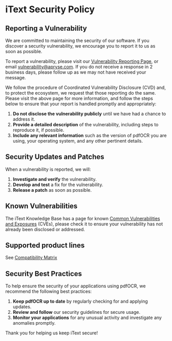 # iText Security Policy

## Reporting a Vulnerability

We are committed to maintaining the security of our software. If you discover a security vulnerability, we encourage you to report it to us as soon as possible.

To report a vulnerability, please visit our [Vulnerability Reporting Page](https://itextpdf.com/report-vulnerability), or email [vulnerability@apryse.com](vulnerability@apryse.com). If you do not receive a response in 2 business days, please follow up as we may not have received your message.

We follow the procedure of Coordinated Vulnerability Disclosure (CVD) and, to protect the ecosystem, we request that those reporting do the same. Please visit the above page for more information, and follow the steps below to ensure that your report is handled promptly and appropriately:

1. **Do not disclose the vulnerability publicly** until we have had a chance to address it.
2. **Provide a detailed description** of the vulnerability, including steps to reproduce it, if possible.
3. **Include any relevant information** such as the version of pdfOCR you are using, your operating system, and any other pertinent details.

## Security Updates and Patches

 When a vulnerability is reported, we will:

1. **Investigate and verify** the vulnerability.
2. **Develop and test** a fix for the vulnerability.
3. **Release a patch** as soon as possible.


## Known Vulnerabilities

The iText Knowledge Base has a page for known [Common Vulnerabilities and Exposures](https://kb.itextpdf.com/itext/cves) (CVEs), please check it to ensure your vulnerability has not already been disclosed or addressed.

## Supported product lines

See [Compatibility Matrix](https://kb.itextpdf.com/itext/compatibility-matrix)

## Security Best Practices

To help ensure the security of your applications using pdfOCR, we recommend the following best practices:

1. **Keep pdfOCR up to date** by regularly checking for and applying updates.
2. **Review and follow** our security guidelines for secure usage.
3. **Monitor your applications** for any unusual activity and investigate any anomalies promptly.

Thank you for helping us keep iText secure!
